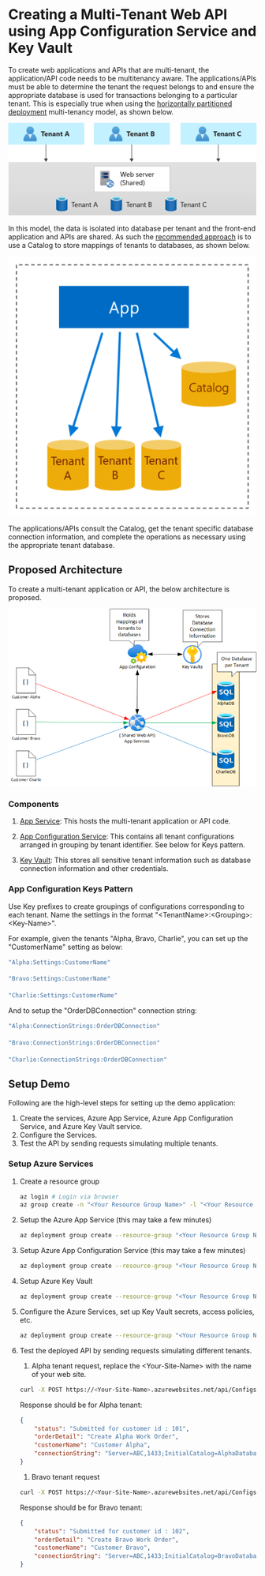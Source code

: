 # Creating a Multi-Tenant Web API using App Configuration Service and Key Vault

To create web applications and APIs that are multi-tenant, the application/API code needs to be multitenancy aware. The applications/APIs must be able to determine the tenant the request belongs to and ensure the appropriate database is used for transactions belonging to a particular tenant. This is especially true when using the [horizontally partitioned deployment](https://docs.microsoft.com/en-us/azure/architecture/guide/multitenant/considerations/tenancy-models#horizontally-partitioned-deployments) multi-tenancy model, as shown below.

![Horizontally Partitioned Deployment Model](media/s1.png)

In this model, the data is isolated into database per tenant and the front-end application and APIs are shared. As such the [recommended approach](https://docs.microsoft.com/en-us/azure/azure-sql/database/saas-tenancy-app-design-patterns#d-multi-tenant-app-with-database-per-tenant) is to use a Catalog to store mappings of tenants to databases, as shown below.

![Use of Catalog to store mappings of tenants to databases](media/s2.png)

The applications/APIs consult the Catalog, get the tenant specific database connection information, and complete the operations as necessary using the appropriate tenant database. 

## Proposed Architecture

To create a multi-tenant application or API, the below architecture is proposed.

![Multi-Tenant API using App Config Service and Key Vault](media/MultitenantAPI.png)

### Components

1. [App Service](https://docs.microsoft.com/en-us/azure/app-service/overview): This hosts the multi-tenant application or API code.

1. [App Configuration Service](https://docs.microsoft.com/en-us/azure/azure-app-configuration/overview): This contains all tenant configurations arranged in grouping by tenant identifier. See below for Keys pattern.

1. [Key Vault](https://docs.microsoft.com/en-us/azure/key-vault/general/overview): This stores all sensitive tenant information such as database connection information and other credentials.

### App Configuration Keys Pattern

Use Key prefixes to create groupings of configurations corresponding to each tenant. Name the settings in the format "\<TenantName\>:\<Grouping\>:\<Key-Name\>".

For example, given the tenants "Alpha, Bravo, Charlie", you can set up the "CustomerName" setting as below:

```bash
"Alpha:Settings:CustomerName"

"Bravo:Settings:CustomerName"

"Charlie:Settings:CustomerName"

```

And to setup the "OrderDBConnection" connection string:

```bash
"Alpha:ConnectionStrings:OrderDBConnection"

"Bravo:ConnectionStrings:OrderDBConnection"

"Charlie:ConnectionStrings:OrderDBConnection"
```

## Setup Demo

Following are the high-level steps for setting up the demo application:

1. Create the services, Azure App Service, Azure App Configuration Service, and Azure Key Vault service.
1. Configure the Services.
1. Test the API by sending requests simulating multiple tenants.

### Setup Azure Services

1. Create a resource group

    ```bash
    az login # Login via browser
    az group create -n "<Your Resource Group Name>" -l "<Your Resource Location>"
    ```

1. Setup the Azure App Service (this may take a few minutes)

    ```bash
    az deployment group create --resource-group "<Your Resource Group Name>" --template-file deploy/AppService.bicep
    ```

1. Setup Azure App Configuration Service (this may take a few minutes)

    ```bash
    az deployment group create --resource-group "<Your Resource Group Name>" --template-file deploy/AppConfigurationService.bicep
    ```

1. Setup Azure Key Vault

    ```bash
    az deployment group create --resource-group "<Your Resource Group Name>" --template-file deploy/KeyVault.bicep
    ```

1. Configure the Azure Services, set up Key Vault secrets, access policies, etc.

    ```bash
    az deployment group create --resource-group "<Your Resource Group Name>" --template-file deploy/ConfigureServices.bicep
    ```

1. Test the deployed API by sending requests simulating different tenants.

    1. Alpha tenant request, replace the \<Your-Site-Name\> with the name of your web site.

    ```bash
    curl -X POST https://<Your-Site-Name>.azurewebsites.net/api/Configs/Customer/Order -H 'Content-Type: application/json' -d '{ "Date" : "2022-04-14", "OrderId" : 1, "TenantId" : "Alpha", "OrderDetail" : "Create Alpha Work Order" }'
    ```

    Response should be for Alpha tenant:

    ```json
    {
        "status": "Submitted for customer id : 101",
        "orderDetail": "Create Alpha Work Order",
        "customerName": "Customer Alpha",
        "connectionString": "Server=ABC,1433;InitialCatalog=AlphaDatabase;UsingKeyVault=true"
    }
    ```

    1. Bravo tenant request

    ```bash
    curl -X POST https://<Your-Site-Name>.azurewebsites.net/api/Configs/Customer/Order -H 'Content-Type: application/json' -d '{ "Date" : "2022-04-14", "OrderId" : 1, "TenantId" : "Bravo", "OrderDetail" : "Create Bravo Work Order" }'
    ```

    Response should be for Bravo tenant:

    ```json
    {
        "status": "Submitted for customer id : 102",
        "orderDetail": "Create Bravo Work Order",
        "customerName": "Customer Bravo",
        "connectionString": "Server=ABC,1433;InitialCatalog=BravoDatabase;UsingKeyVault=true"
    }
    ```
